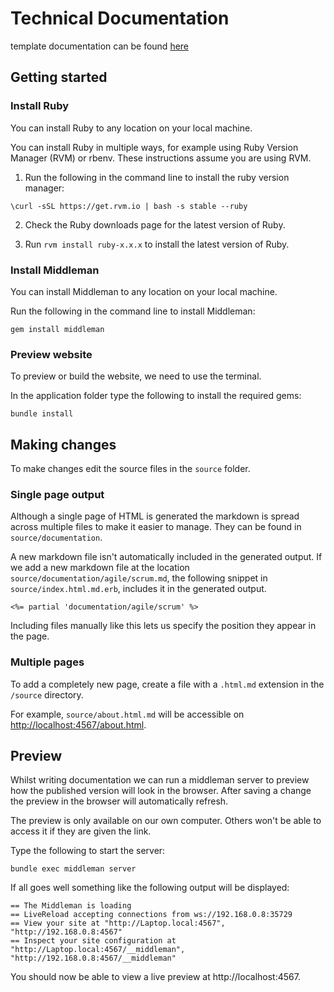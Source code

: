 # Technical Documentation

template documentation can be found [here](https://tdt-documentation.london.cloudapps.digital/#technical-documentation-template)

## Getting started

### Install Ruby
You can install Ruby to any location on your local machine.

You can install Ruby in multiple ways, for example using Ruby Version Manager (RVM) or rbenv. These instructions assume you are using RVM.

1. Run the following in the command line to install the ruby version manager:
```
\curl -sSL https://get.rvm.io | bash -s stable --ruby
```
2. Check the Ruby downloads page for the latest version of Ruby.

3. Run `rvm install ruby-x.x.x` to install the latest version of Ruby.

### Install Middleman
You can install Middleman to any location on your local machine.

Run the following in the command line to install Middleman:
```
gem install middleman
```

### Preview website
To preview or build the website, we need to use the terminal.

In the application folder type the following to install the required gems:

```
bundle install
```

## Making changes

To make changes edit the source files in the `source` folder.

### Single page output

Although a single page of HTML is generated the markdown is spread across
multiple files to make it easier to manage. They can be found in
`source/documentation`.

A new markdown file isn't automatically included in the generated output. If we
add a new markdown file at the location `source/documentation/agile/scrum.md`,
the following snippet in `source/index.html.md.erb`, includes it in the
generated output.

```
<%= partial 'documentation/agile/scrum' %>
```

Including files manually like this lets us specify the position they appear in
the page.

### Multiple pages

To add a completely new page, create a file with a `.html.md` extension in the `/source` directory.

For example, `source/about.html.md` will be accessible on <http://localhost:4567/about.html>.

## Preview

Whilst writing documentation we can run a middleman server to preview how the
published version will look in the browser. After saving a change the preview in
the browser will automatically refresh.

The preview is only available on our own computer. Others won't be able to
access it if they are given the link.

Type the following to start the server:

```
bundle exec middleman server
```

If all goes well something like the following output will be displayed:

```
== The Middleman is loading
== LiveReload accepting connections from ws://192.168.0.8:35729
== View your site at "http://Laptop.local:4567", "http://192.168.0.8:4567"
== Inspect your site configuration at "http://Laptop.local:4567/__middleman", "http://192.168.0.8:4567/__middleman"
```

You should now be able to view a live preview at http://localhost:4567.